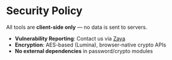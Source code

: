 # Security Policy

All tools are **client-side only** — no data is sent to servers.

- **Vulnerability Reporting**: Contact us via [Zaya](https://zaya.io/irgcf)
- **Encryption**: AES-based (Lumina), browser-native crypto APIs
- **No external dependencies** in password/crypto modules
